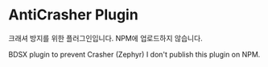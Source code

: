 
# AntiCrasher Plugin

크래셔 방지를 위한 플러그인입니다.
NPM에 업로드하지 않습니다.

BDSX plugin to prevent Crasher (Zephyr)
I don't publish this plugin on NPM. 
